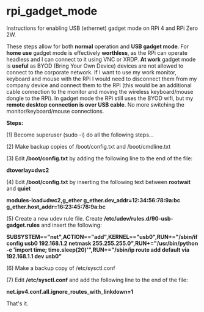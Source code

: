 # rpi_gadget_mode
Instructions for enabling USB (ethernet) gadget mode on RPi 4 and RPi Zero 2W.

These steps allow for both **normal** operation and **USB gadget mode**. For **home use** gadget mode is effectively **worthless**, as the RPi can operate headless and I can connect to it using VNC or XRDP. **At work** gadget mode is **useful** as BYOD (Bring Your Own Device) devices are not allowed to connect to the corporate network. If I want to use my work monitor, keyboard and mouse with the RPi I would need to disconnect them from my company device and connect them to the RPi (this would be an additional cable connection to the monitor and moving the wireless keyboard/mouse dongle to the RPi). In gadget mode the RPi still uses the BYOD wifi, but my **remote desktop connection is over USB cable**. No more switching the monitor/keyboard/mouse connections.

**Steps:**

(1) Become superuser (sudo -i) do all the following steps...

(2) Make backup copies of /boot/config.txt and /boot/cmdline.txt

(3) Edit **/boot/config.txt** by adding the following line to the end of the file:

**dtoverlay=dwc2**

(4) Edit **/boot/config.txt** by inserting the following text between **rootwait** and **quiet**

**modules-load=dwc2,g_ether g_ether.dev_addr=12:34:56:78:9a:bc g_ether.host_addr=16:23:45:78:9a:bc**

(5) Create a new udev rule file. Create **/etc/udev/rules.d/90-usb-gadget.rules** and insert the following:

**SUBSYSTEM=="net",ACTION=="add",KERNEL=="usb0",RUN+="/sbin/ifconfig usb0 192.168.1.2 netmask 255.255.255.0",RUN+="/usr/bin/python -c 'import time; time.sleep(20)'",RUN+="/sbin/ip route add default via 192.168.1.1 dev usb0"**

(6) Make a backup copy of /etc/sysctl.conf

(7) Edit **/etc/sysctl.conf** and add the following line to the end of the file:

**net.ipv4.conf.all.ignore_routes_with_linkdown=1**

That's it.
